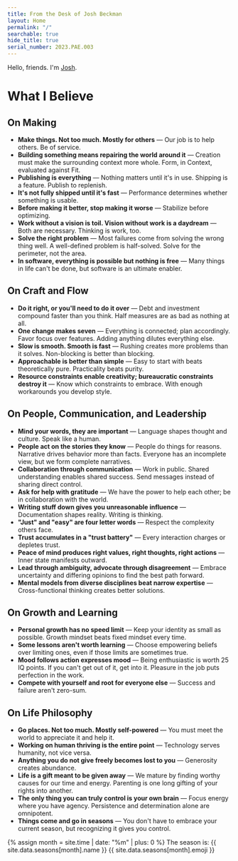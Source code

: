 ```yaml
---
title: From the Desk of Josh Beckman
layout: Home
permalink: "/"
searchable: true
hide_title: true
serial_number: 2023.PAE.003
---
```

Hello, friends. I'm [Josh](/about/).

# What I Believe

## On Making

- **Make things. Not too much. Mostly for others** — Our job is to help others. Be of service.
- **Building something means repairing the world around it** — Creation must make the surrounding context more whole. Form, in Context, evaluated against Fit.
- **Publishing is everything** — Nothing matters until it's in use. Shipping is a feature. Publish to replenish.
- **It's not fully shipped until it's fast** — Performance determines whether something is usable.
- **Before making it better, stop making it worse** — Stabilize before optimizing.
- **Work without a vision is toil. Vision without work is a daydream** — Both are necessary. Thinking is work, too.
- **Solve the right problem** — Most failures come from solving the wrong thing well. A well-defined problem is half-solved. Solve for the perimeter, not the area.
- **In software, everything is possible but nothing is free** — Many things in life can't be done, but software is an ultimate enabler.

## On Craft and Flow

- **Do it right, or you'll need to do it over** — Debt and investment compound faster than you think. Half measures are as bad as nothing at all.
- **One change makes seven** — Everything is connected; plan accordingly. Favor focus over features. Adding anything dilutes everything else.
- **Slow is smooth. Smooth is fast** — Rushing creates more problems than it solves. Non-blocking is better than blocking.
- **Approachable is better than simple** — Easy to start with beats theoretically pure. Practicality beats purity.
- **Resource constraints enable creativity; bureaucratic constraints destroy it** — Know which constraints to embrace. With enough workarounds you develop style.

## On People, Communication, and Leadership

- **Mind your words, they are important** — Language shapes thought and culture. Speak like a human.
- **People act on the stories they know** — People do things for reasons. Narrative drives behavior more than facts. Everyone has an incomplete view, but we form complete narratives.
- **Collaboration through communication** — Work in public. Shared understanding enables shared success. Send messages instead of sharing direct control.
- **Ask for help with gratitude** — We have the power to help each other; be in collaboration with the world.
- **Writing stuff down gives you unreasonable influence** — Documentation shapes reality. Writing is thinking.
- **"Just" and "easy" are four letter words** — Respect the complexity others face.
- **Trust accumulates in a "trust battery"** — Every interaction charges or depletes trust.
- **Peace of mind produces right values, right thoughts, right actions** — Inner state manifests outward.
- **Lead through ambiguity, advocate through disagreement** — Embrace uncertainty and differing opinions to find the best path forward.
- **Mental models from diverse disciplines beat narrow expertise** — Cross-functional thinking creates better solutions.

## On Growth and Learning

- **Personal growth has no speed limit** — Keep your identity as small as possible. Growth mindset beats fixed mindset every time.
- **Some lessons aren't worth learning** — Choose empowering beliefs over limiting ones, even if those limits are sometimes true.
- **Mood follows action expresses mood** — Being enthusiastic is worth 25 IQ points. If you can't get out of it, get into it. Pleasure in the job puts perfection in the work.
- **Compete with yourself and root for everyone else** — Success and failure aren't zero-sum.

## On Life Philosophy

- **Go places. Not too much. Mostly self-powered** — You must meet the world to appreciate it and help it.
- **Working on human thriving is the entire point** — Technology serves humanity, not vice versa.
- **Anything you do not give freely becomes lost to you** — Generosity creates abundance.
- **Life is a gift meant to be given away** — We mature by finding worthy causes for our time and energy. Parenting is one long gifting of your rights into another.
- **The only thing you can truly control is your own brain** — Focus energy where you have agency. Persistence and determination alone are omnipotent.
- **Things come and go in seasons** — You don't have to embrace your current season, but recognizing it gives you control.

{% assign month = site.time | date: "%m" | plus: 0 %}
The season is: {{ site.data.seasons[month].name }} {{ site.data.seasons[month].emoji }}
